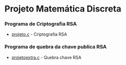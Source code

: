 # Projeto Matemática Discreta
### Programa de Criptografia RSA
- [projeto.c](projeto.c) - Criptografia RSA
### Programa de quebra da chave publica RSA
- [projetoextra.c](projetoextra.c) - Quebra chave RSA
